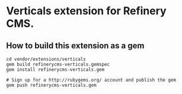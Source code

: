 # Verticals extension for Refinery CMS.

## How to build this extension as a gem

    cd vendor/extensions/verticals
    gem build refinerycms-verticals.gemspec
    gem install refinerycms-verticals.gem

    # Sign up for a http://rubygems.org/ account and publish the gem
    gem push refinerycms-verticals.gem